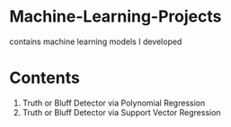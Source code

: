 # Machine-Learning-Projects
contains machine learning models I developed 

# Contents
1. Truth or Bluff Detector via Polynomial Regression
2. Truth or Bluff Detector via Support Vector Regression

